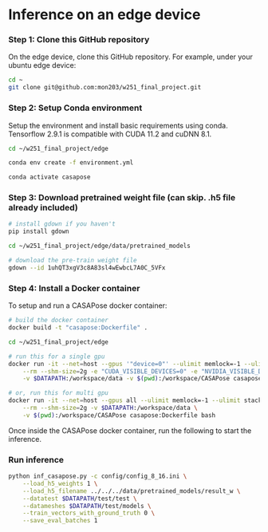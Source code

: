 # Inference on an edge device

### Step 1: Clone this GitHub repository

On the edge device, clone this GitHub repository. For example, under your ubuntu edge device:

```bash
cd ~
git clone git@github.com:mon203/w251_final_project.git
```

### Step 2: Setup Conda environment
Setup the environment and install basic requirements using conda. Tensorflow 2.9.1 is compatible with CUDA 11.2 and cuDNN 8.1.

```bash
cd ~/w251_final_project/edge

conda env create -f environment.yml

conda activate casapose
```

### Step 3: Download pretrained weight file (can skip. .h5 file already included)
```bash
# install gdown if you haven't
pip install gdown

cd ~/w251_final_project/edge/data/pretrained_models

# download the pre-train weight file
gdown --id 1uhQT3xgV3c8A83sl4wEwbcL7A0C_5VFx
```

### Step 4: Install a Docker container

To setup and run a CASAPose docker container:

```bash
# build the docker container
docker build -t "casapose:Dockerfile" .

cd ~/w251_final_project/edge

# run this for a single gpu
docker run -it --net=host --gpus '"device=0"' --ulimit memlock=-1 --ulimit stack=67108864 \
    --rm --shm-size=2g -e "CUDA_VISIBLE_DEVICES=0" -e "NVIDIA_VISIBLE_DEVICES=0" \
    -v $DATAPATH:/workspace/data -v $(pwd):/workspace/CASAPose casapose:Dockerfile bash

# or, run this for multi gpu
docker run -it --net=host --gpus all --ulimit memlock=-1 --ulimit stack=67108864 \
    --rm --shm-size=2g -v $DATAPATH:/workspace/data \
    -v $(pwd):/workspace/CASAPose casapose:Dockerfile bash
```

Once inside the CASAPose docker container, run the following to start the inference.

### Run inference

```bash
python inf_casapose.py -c config/config_8_16.ini \
    --load_h5_weights 1 \
    --load_h5_filename ../../../data/pretrained_models/result_w \
    --datatest $DATAPATH/test/test \
    --datameshes $DATAPATH/test/models \
    --train_vectors_with_ground_truth 0 \
    --save_eval_batches 1
```

